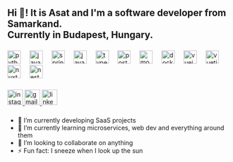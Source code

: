 <h2 align="left">Hi 👋! It is Asat and I'm a software developer from Samarkand.<br>Currently in Budapest, Hungary.</h2>

###

<div align="left">
  <img src="https://cdn.jsdelivr.net/gh/devicons/devicon/icons/python/python-original.svg" style="height:30px;" alt="python logo"  />
  <img width="12" />
  <img src="https://cdn.jsdelivr.net/gh/devicons/devicon/icons/java/java-original.svg" style="height:30px;" alt="java logo"  />
  <img width="12" />
  <img src="https://cdn.jsdelivr.net/gh/devicons/devicon/icons/spring/spring-original.svg" style="height:30px;" alt="spring logo"  />
  <img width="12" />
  <img src="https://cdn.jsdelivr.net/gh/devicons/devicon/icons/javascript/javascript-original.svg" style="height:30px;" alt="javascript logo"  />
  <img width="12" />
  <img src="https://cdn.jsdelivr.net/gh/devicons/devicon@latest/icons/typescript/typescript-original.svg" style="height:30px;" alt="typescript logo" />
  <img width="12" />       
  <img src="https://cdn.jsdelivr.net/gh/devicons/devicon/icons/postgresql/postgresql-original.svg" style="height:30px;" alt="postgresql logo"  />
  <img width="12" />
  <img src="https://cdn.jsdelivr.net/gh/devicons/devicon@latest/icons/mongodb/mongodb-original-wordmark.svg" style="height:30px;" alt="mongodb logo" />
  <img width="12" />       
  <img src="https://cdn.jsdelivr.net/gh/devicons/devicon/icons/docker/docker-original.svg" style="height:30px;" alt="docker logo"  />
  <img width="12" />
  <img src="https://cdn.jsdelivr.net/gh/devicons/devicon/icons/vuejs/vuejs-original.svg" style="height:30px;" alt="vuejs logo"  />
  <img width="12" />
  <img src="https://cdn.jsdelivr.net/gh/devicons/devicon/icons/vuetify/vuetify-original.svg" style="height:30px;" alt="vuetify logo"  />
  <img width="12" />
  <img src="https://cdn.jsdelivr.net/gh/devicons/devicon@latest/icons/nuxtjs/nuxtjs-original.svg" style="height:30px;" alt="nuxt logo"  />
  <img width="12" />
  <img src="https://cdn.jsdelivr.net/gh/devicons/devicon@latest/icons/nestjs/nestjs-original.svg" style="height:30px;" alt="nest logo" />
          
          
</div>

###

<div align="left">
  <a href="https://www.instagram.com/asat.aa" target="_blank">
    <img src="https://img.shields.io/static/v1?message=Instagram&logo=instagram&label=&color=E4405F&logoColor=white&labelColor=&style=for-the-badge" height="35" alt="instagram logo"  />
  </a>
  <a href="mailto:asatillo.akhmedov@gmail.com" target="_blank">
    <img src="https://img.shields.io/static/v1?message=Gmail&logo=gmail&label=&color=D14836&logoColor=white&labelColor=&style=for-the-badge" height="35" alt="gmail logo"  />
  </a>
  <a href="https://www.linkedin.com/in/asatakhmedov/" target="_blank">
    <img src="https://img.shields.io/static/v1?message=LinkedIn&logo=linkedin&label=&color=0077B5&logoColor=white&labelColor=&style=for-the-badge" height="35" alt="linkedin logo"  />
  </a>
</div>

###

- 🔭 I’m currently developing SaaS projects
- 🌱 I’m currently learning microservices, web dev and everything around them
- 👯 I’m looking to collaborate on anything
- ⚡ Fun fact: I sneeze when I look up the sun
